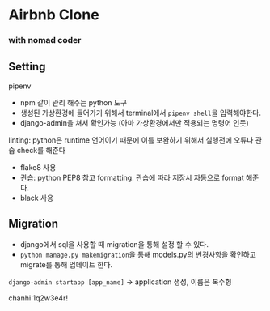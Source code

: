 # Airbnb Clone

### with nomad coder


## Setting

pipenv
- npm 같이 관리 해주는 python 도구
- 생성된 가상환경에 들어가기 위해서 terminal에서 `pipenv shell`을 입력해야한다.
- django-admin을 쳐서 확인가능 (아마 가상환경에서만 적용되는 명령어 인듯)

linting: python은 runtime 언어이기 때문에 이를 보완하기 위해서 실행전에 오류나 관습 check를 해준다
* flake8 사용
* 관습: python PEP8 참고
formatting: 관습에 따라 저장시 자동으로 format 해준다.
* black 사용

## Migration
- django에서 sql을 사용할 때 migration을 통해 설정 할 수 있다.
- `python manage.py makemigration`을 통해 models.py의 변경사항을 확인하고 migrate를 통해 업데이트 한다.

`django-admin startapp [app_name]` -> application 생성, 이름은 복수형

chanhi
1q2w3e4r!